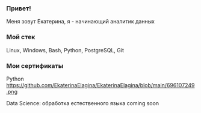 ### Привет!
Меня зовут Екатерина, я - начинающий аналитик данных

### Мой стек
Linux, Windows, Bash, Python, PostgreSQL, Git

### Мои сертификаты
Python https://github.com/EkaterinaElagina/EkaterinaElagina/blob/main/696107249.png

Data Science: обработка естественного языка   coming soon
<!--
**EkaterinaElagina/EkaterinaElagina** is a ✨ _special_ ✨ repository because its `README.md` (this file) appears on your GitHub profile.

Here are some ideas to get you started:

- 🔭 I’m currently working on ...
- 🌱 I’m currently learning ...
- 👯 I’m looking to collaborate on ...
- 🤔 I’m looking for help with ...
- 💬 Ask me about ...
- 📫 How to reach me: ...
- 😄 Pronouns: ...
- ⚡ Fun fact: ...
-->


